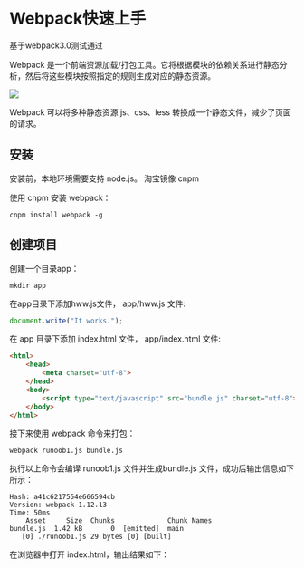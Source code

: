 # Webpack快速上手
基于webpack3.0测试通过

Webpack 是一个前端资源加载/打包工具。它将根据模块的依赖关系进行静态分析，然后将这些模块按照指定的规则生成对应的静态资源。

![](https://gitee.com/hello_hww/img/raw/master/img1/20200623012942.png)

Webpack 可以将多种静态资源 js、css、less 转换成一个静态文件，减少了页面的请求。

## 安装

安装前，本地环境需要支持 node.js。
淘宝镜像 cnpm

使用 cnpm 安装 webpack：
```shell
cnpm install webpack -g
```

## 创建项目

创建一个目录app：
```shell
mkdir app
```

在app目录下添加hww.js文件，
app/hww.js 文件:
```js
document.write("It works.");
```
在 app 目录下添加 index.html 文件，
app/index.html 文件:
```html
<html>
    <head>
        <meta charset="utf-8">
    </head>
    <body>
        <script type="text/javascript" src="bundle.js" charset="utf-8"></script>
    </body>
</html>
```

接下来使用 webpack 命令来打包：
```shell
webpack runoob1.js bundle.js
```

执行以上命令会编译 runoob1.js 文件并生成bundle.js 文件，成功后输出信息如下所示：

```
Hash: a41c6217554e666594cb
Version: webpack 1.12.13
Time: 50ms
    Asset     Size  Chunks             Chunk Names
bundle.js  1.42 kB       0  [emitted]  main
   [0] ./runoob1.js 29 bytes {0} [built]
```

在浏览器中打开 index.html，输出结果如下：
